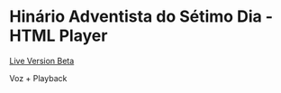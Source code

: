 # Hinário Adventista do Sétimo Dia - HTML Player
[Live Version Beta](http://www.jmsmarcelo.ultihost.net/)

Voz + Playback
